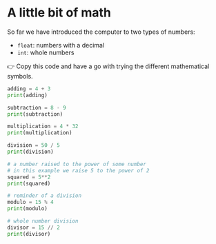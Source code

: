 # A little bit of math
So far we have introduced the computer to two types of numbers: 
- `float`: numbers with a decimal
- `int`: whole numbers

👉 Copy this code and have a go with trying the different mathematical symbols.

```python
adding = 4 + 3
print(adding)

subtraction = 8 - 9
print(subtraction)

multiplication = 4 * 32
print(multiplication)

division = 50 / 5
print(division)

# a number raised to the power of some number
# in this example we raise 5 to the power of 2
squared = 5**2
print(squared)

# reminder of a division
modulo = 15 % 4
print(modulo)

# whole number division
divisor = 15 // 2
print(divisor)
```

